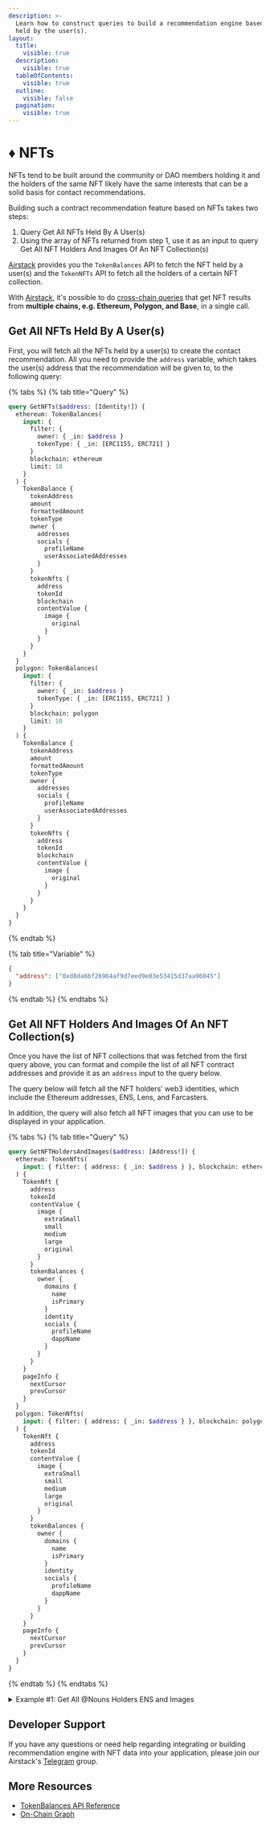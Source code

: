 ```yaml
---
description: >-
  Learn how to construct queries to build a recommendation engine based on NFTs
  held by the user(s).
layout:
  title:
    visible: true
  description:
    visible: true
  tableOfContents:
    visible: true
  outline:
    visible: false
  pagination:
    visible: true
---
```


# ♦ NFTs

NFTs tend to be built around the community or DAO members holding it and the holders of the same NFT likely have the same interests that can be a solid basis for contact recommendations.

Building such a contract recommendation feature based on NFTs takes two steps:

1. Query Get All NFTs Held By A User(s)
2. Using the array of NFTs returned from step 1, use it as an input to query Get All NFT Holders And Images Of An NFT Collection(s)

[Airstack](https://www.airstack.xyz/) provides you the `TokenBalances` API to fetch the NFT held by a user(s) and the `TokenNFTs` API to fetch all the holders of a certain NFT collection.

With [Airstack](https://airstack.xyz), it's possible to do [cross-chain queries](../contact-recommendation/broken-reference/) that get NFT results from **multiple chains, e.g. Ethereum, Polygon, and Base**, in a single call.

## Get All NFTs Held By A User(s)

First, you will fetch all the NFTs held by a user(s) to create the contact recommendation. All you need to provide the `address` variable, which takes the user(s) address that the recommendation will be given to, to the following query:

{% tabs %}
{% tab title="Query" %}

```graphql
query GetNFTs($address: [Identity!]) {
  ethereum: TokenBalances(
    input: {
      filter: {
        owner: { _in: $address }
        tokenType: { _in: [ERC1155, ERC721] }
      }
      blockchain: ethereum
      limit: 10
    }
  ) {
    TokenBalance {
      tokenAddress
      amount
      formattedAmount
      tokenType
      owner {
        addresses
        socials {
          profileName
          userAssociatedAddresses
        }
      }
      tokenNfts {
        address
        tokenId
        blockchain
        contentValue {
          image {
            original
          }
        }
      }
    }
  }
  polygon: TokenBalances(
    input: {
      filter: {
        owner: { _in: $address }
        tokenType: { _in: [ERC1155, ERC721] }
      }
      blockchain: polygon
      limit: 10
    }
  ) {
    TokenBalance {
      tokenAddress
      amount
      formattedAmount
      tokenType
      owner {
        addresses
        socials {
          profileName
          userAssociatedAddresses
        }
      }
      tokenNfts {
        address
        tokenId
        blockchain
        contentValue {
          image {
            original
          }
        }
      }
    }
  }
}
```

{% endtab %}

{% tab title="Variable" %}

```json
{
  "address": ["0xd8da6bf26964af9d7eed9e03e53415d37aa96045"]
}
```

{% endtab %}
{% endtabs %}

## Get All NFT Holders And Images Of An NFT Collection(s)

Once you have the list of NFT collections that was fetched from the first query above, you can format and compile the list of all NFT contract addresses and provide it as an `address` input to the query below.

The query below will fetch all the NFT holders’ web3 identities, which include the Ethereum addresses, ENS, Lens, and Farcasters.

In addition, the query will also fetch all NFT images that you can use to be displayed in your application.

{% tabs %}
{% tab title="Query" %}

```graphql
query GetNFTHoldersAndImages($address: [Address!]) {
  ethereum: TokenNfts(
    input: { filter: { address: { _in: $address } }, blockchain: ethereum }
  ) {
    TokenNft {
      address
      tokenId
      contentValue {
        image {
          extraSmall
          small
          medium
          large
          original
        }
      }
      tokenBalances {
        owner {
          domains {
            name
            isPrimary
          }
          identity
          socials {
            profileName
            dappName
          }
        }
      }
    }
    pageInfo {
      nextCursor
      prevCursor
    }
  }
  polygon: TokenNfts(
    input: { filter: { address: { _in: $address } }, blockchain: polygon }
  ) {
    TokenNft {
      address
      tokenId
      contentValue {
        image {
          extraSmall
          small
          medium
          large
          original
        }
      }
      tokenBalances {
        owner {
          domains {
            name
            isPrimary
          }
          identity
          socials {
            profileName
            dappName
          }
        }
      }
    }
    pageInfo {
      nextCursor
      prevCursor
    }
  }
}
```

{% endtab %}
{% endtabs %}

<details>

<summary>Example #1: Get All @Nouns Holders ENS and Images</summary>

```graphql
query GetNFTHoldersAndImages {
  TokenNfts(
    input: {
      filter: { address: { _eq: "0x9C8fF314C9Bc7F6e59A9d9225Fb22946427eDC03" } }
      blockchain: ethereum
    }
  ) {
    TokenNft {
      address
      tokenId
      contentValue {
        image {
          extraSmall
          small
          medium
          large
          original
        }
      }
      tokenBalances {
        owner {
          domains {
            name
            isPrimary
          }
          identity
          socials {
            profileName
            dappName
          }
        }
      }
    }
    pageInfo {
      nextCursor
      prevCursor
    }
  }
}
```

</details>

## Developer Support

If you have any questions or need help regarding integrating or building recommendation engine with NFT data into your application, please join our Airstack's [Telegram](https://t.me/+1k3c2FR7z51mNDRh) group.

## More Resources

- [TokenBalances API Reference](../../api-references/api-reference/tokenbalances-api/)
- [On-Chain Graph](../onchain-graph.md)
